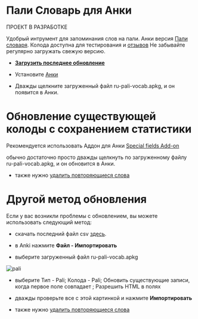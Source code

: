 # Пали Словарь для Анки

ПРОЕКТ В РАЗРАБОТКЕ

Удобрый интрумент для запоминания слов на пали. Анки версия [Пали словаря](https://digitalpalidictionary.github.io/rus/). Колода доступна для тестирования и [отзывов](https://docs.google.com/forms/d/1iMD9sCSWFfJAFCFYuG9HRIyrr9KFRy0nAOVApM998wM/viewform?usp=pp_url&entry.1433863141=ПалиСловарь)
Не забывайте регулярно загружать свежую версию.

- **[Загрузить последнее обновление](https://github.com/sasanarakkha/study-tools/releases/latest/download/ru-pali-vocab.apkg)**

- Установите [Анки](https://apps.ankiweb.net/)

- Дважды щелкните загруженный файл ru-pali-vocab.apkg, и он появится в Анки.

# Обновление существующей колоды с сохранением статистики

Рекомендуется использовать Аддон для Анки [Special fields Add-on](https://sasanarakkha.github.io/study-tools/anki-decks/special-fields.html)

обычно достаточно просто дважды щелкнуть по загруженному файлу ru-pali-vocab.apkg, и он обновится в Анки.

- также нужно [удалить повторяющиеся слова](https://sasanarakkha.github.io/study-tools/anki-decks/ru-test.html)

# Другой метод обновления

Если у вас возникли проблемы с обновлением, вы можете использовать следующий метод:

- скачать последний файл csv [здесь](https://github.com/sasanarakkha/study-tools/releases/latest/download/ru-pali-vocab.csv).

- в Anki нажмите **Файл - Импортировать**

- выберите загруженный файл ru-pali-vocab.apkg

![pali](https://user-images.githubusercontent.com/39419221/174242620-8d22530f-acf1-4ae2-a983-1017a093ff7c.png)

- выберите Тип - Pali; Колода - Pali; Обновить существующие записи, когда первое поле совпадает ; Разрешить HTML в полях

- дважды проверьте все с этой картинкой и нажмите **Импортировать**

- также нужно [удалить повторяющиеся слова](https://sasanarakkha.github.io/study-tools/anki-decks/ru-test.html)
